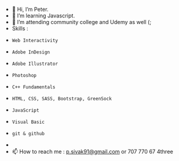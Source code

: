 - 👋 Hi, I’m Peter.
- 👀 I’m learning Javascript.
- 🌱 I’m attending community college and Udemy as well (;
-  Skills :      
-     Web Interactivity
-     Adobe InDesign
-     Adobe Illustrator
-     Photoshop
-     C++ Fundamentals 
-     HTML, CSS, SASS, Bootstrap, GreenSock
-     JavaScript 
-     Visual Basic 
-     git & github
-   
- 📫 How to reach me : p.sivak91@gmail.com or 707 770 67 4three


<!---
sivo91/sivo91 is a ✨ special ✨ repository because its `README.md` (this file) appears on your GitHub profile.
You can click the Preview link to take a look at your changes.
--->
